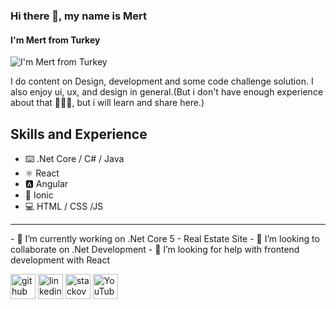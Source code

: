 ### Hi there 👋, my name is Mert
#### I'm Mert from Turkey
![I'm Mert from Turkey](https://s3.amazonaws.com/keybase_processed_uploads/ca7b44e354a47e8e7efb1ad3b3bb0205_360_360.jpg)

I do content on Design, development and some code challenge solution. I also enjoy ui, ux, and design in general.(But i don't have enough experience about that 🤦‍♂️😅, but i will learn and share here.)

## Skills and Experience
* ⌨️ .Net Core / C# / Java
* ⚛️ React 
* 🅰️ Angular
* 📱 Ionic
* 💻 HTML / CSS /JS
<hr>
- 🔭 I’m currently working on .Net Core 5 - Real Estate Site 
- 👯 I’m looking to collaborate on .Net Development 
- 🤔 I’m looking for help with frontend development with React 


[<img src='https://cdn.jsdelivr.net/npm/simple-icons@3.0.1/icons/github.svg' alt='github' height='40'>](https://github.com/Mrbunul)  [<img src='https://cdn.jsdelivr.net/npm/simple-icons@3.0.1/icons/linkedin.svg' alt='linkedin' height='40'>](https://www.linkedin.com/in/bunulmert/)  [<img src='https://cdn.jsdelivr.net/npm/simple-icons@3.0.1/icons/stackoverflow.svg' alt='stackoverflow' height='40'>](https://stackoverflow.com/users/18214921)  [<img src='https://cdn.jsdelivr.net/npm/simple-icons@3.0.1/icons/youtube.svg' alt='YouTube' height='40'>](https://www.youtube.com/channel/UCN98WxQ5HRjMIqCVsVE9d3A)  

